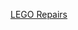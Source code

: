 ---
layout: post
wordpress_id: 912
wordpress_url: http://noesbueno.com/archives/912
date: '2010-12-22 17:19:15 -0600'
date_gmt: '2010-12-22 22:19:15 -0600'
body: |
  <p><a href="http://www.epicponyz.com/2010/12/lego-repairs.html">LEGO Repairs</a></p>
---